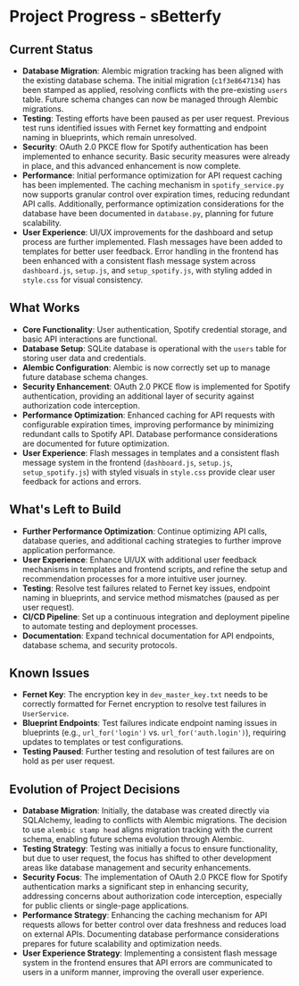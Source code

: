 # Project Progress - sBetterfy

## Current Status
- **Database Migration**: Alembic migration tracking has been aligned with the existing database schema. The initial migration (`c1f3e8647134`) has been stamped as applied, resolving conflicts with the pre-existing `users` table. Future schema changes can now be managed through Alembic migrations.
- **Testing**: Testing efforts have been paused as per user request. Previous test runs identified issues with Fernet key formatting and endpoint naming in blueprints, which remain unresolved.
- **Security**: OAuth 2.0 PKCE flow for Spotify authentication has been implemented to enhance security. Basic security measures were already in place, and this advanced enhancement is now complete.
- **Performance**: Initial performance optimization for API request caching has been implemented. The caching mechanism in `spotify_service.py` now supports granular control over expiration times, reducing redundant API calls. Additionally, performance optimization considerations for the database have been documented in `database.py`, planning for future scalability.
- **User Experience**: UI/UX improvements for the dashboard and setup process are further implemented. Flash messages have been added to templates for better user feedback. Error handling in the frontend has been enhanced with a consistent flash message system across `dashboard.js`, `setup.js`, and `setup_spotify.js`, with styling added in `style.css` for visual consistency.

## What Works
- **Core Functionality**: User authentication, Spotify credential storage, and basic API interactions are functional.
- **Database Setup**: SQLite database is operational with the `users` table for storing user data and credentials.
- **Alembic Configuration**: Alembic is now correctly set up to manage future database schema changes.
- **Security Enhancement**: OAuth 2.0 PKCE flow is implemented for Spotify authentication, providing an additional layer of security against authorization code interception.
- **Performance Optimization**: Enhanced caching for API requests with configurable expiration times, improving performance by minimizing redundant calls to Spotify API. Database performance considerations are documented for future optimization.
- **User Experience**: Flash messages in templates and a consistent flash message system in the frontend (`dashboard.js`, `setup.js`, `setup_spotify.js`) with styled visuals in `style.css` provide clear user feedback for actions and errors.

## What's Left to Build
- **Further Performance Optimization**: Continue optimizing API calls, database queries, and additional caching strategies to further improve application performance.
- **User Experience**: Enhance UI/UX with additional user feedback mechanisms in templates and frontend scripts, and refine the setup and recommendation processes for a more intuitive user journey.
- **Testing**: Resolve test failures related to Fernet key issues, endpoint naming in blueprints, and service method mismatches (paused as per user request).
- **CI/CD Pipeline**: Set up a continuous integration and deployment pipeline to automate testing and deployment processes.
- **Documentation**: Expand technical documentation for API endpoints, database schema, and security protocols.

## Known Issues
- **Fernet Key**: The encryption key in `dev_master_key.txt` needs to be correctly formatted for Fernet encryption to resolve test failures in `UserService`.
- **Blueprint Endpoints**: Test failures indicate endpoint naming issues in blueprints (e.g., `url_for('login')` vs. `url_for('auth.login')`), requiring updates to templates or test configurations.
- **Testing Paused**: Further testing and resolution of test failures are on hold as per user request.

## Evolution of Project Decisions
- **Database Migration**: Initially, the database was created directly via SQLAlchemy, leading to conflicts with Alembic migrations. The decision to use `alembic stamp head` aligns migration tracking with the current schema, enabling future schema evolution through Alembic.
- **Testing Strategy**: Testing was initially a focus to ensure functionality, but due to user request, the focus has shifted to other development areas like database management and security enhancements.
- **Security Focus**: The implementation of OAuth 2.0 PKCE flow for Spotify authentication marks a significant step in enhancing security, addressing concerns about authorization code interception, especially for public clients or single-page applications.
- **Performance Strategy**: Enhancing the caching mechanism for API requests allows for better control over data freshness and reduces load on external APIs. Documenting database performance considerations prepares for future scalability and optimization needs.
- **User Experience Strategy**: Implementing a consistent flash message system in the frontend ensures that API errors are communicated to users in a uniform manner, improving the overall user experience.
